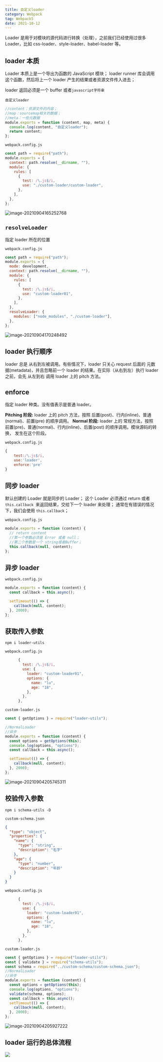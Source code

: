 ```yaml
---
title: 自定义loader
category: Webpack
tag: Webpack5
date: 2021-10-12
---
```


Loader 是用于对模块的源代码进行转换（处理），之前我们已经使用过很多 Loader，比如 css-loader、style-loader、babel-loader 等。

## loader 本质

Loader 本质上是一个导出为函数的 JavaScript 模块；
loader runner 库会调用这个函数，然后将上一个 loader 产生的结果或者资源文件传入进去；

loader 返回必须是一个 buffer 或者`javascript字符串`

`自定义loader`

```js
//content：资源文件的内容；
//map：sourcemap相关的数据；
//meta：一些元数据
module.exports = function (content, map, meta) {
  console.log(content, "自定义loader");
  return content;
};
```

`webpack.config.js`

```js
const path = require("path");
module.exports = {
  context: path.resolve(__dirname, ""),
  module: {
    rules: [
      {
        test: /\.js$/i,
        use: "./custom-loader/custom-loader",
      },
    ],
  },
};
```

![image-20210904165252768](./images/image-20210904165252768.png)

## `resolveLoader`

指定 loader 所在的位置

`webpack.config.js`

```js
const path = require("path");
module.exports = {
  mode: development,
  context: path.resolve(__dirname, ""),
  module: {
    rules: [
      {
        test: /\.js$/i,
        use: "custom-loader01",
      },
    ],
  },
  resolveLoader: {
    modules: ["node_modules", "./custom-loader"],
  },
};
```

![image-20210904170248492](./images/image-20210904170248492.png)

## loader 执行顺序

loader 总是 从右到左被调用。有些情况下，loader 只关心 request 后面的 元数据(metadata)，并且忽略前一个 loader 的结果。在实际（从右到左）执行 loader 之前，会先 从左到右 调用 loader 上的 pitch 方法。

## **enforce**

指定 loader 种类。没有值表示是普通 loader。

**Pitching 阶段:** loader 上的 pitch 方法，按照 后置(post)、行内(inline)、普通(normal)、前置(pre) 的顺序调用。
**Normal 阶段:** loader 上的 常规方法，按照 前置(pre)、普通(normal)、行内(inline)、后置(post) 的顺序调用。模块源码的转换， 发生在这个阶段。

`webpack.config.js`

```js
{
    test:/\.js$/i,
    use:'loader',
    enforce:'pre'
}
```

## 同步 loader

默认创建的 Loader 就是同步的 Loader；
这个 Loader 必须通过 return 或者 `this.callback `来返回结果，交给下一个 loader 来处理；
通常在有错误的情况下，我们会使用 `this.callback`；

`webpack.config.js`

```js
module.exports = function (content) {
  // return content
  //第一个参数必须是 Error 或者 null；
  //第二个参数是一个 string或者Buffer；
  this.callback(null, content);
};
```

## 异步 loader

`webpack.config.js`

```js
module.exports = function (content) {
  const callback = this.async();

  setTimeout(() => {
    callback(null, content);
  }, 2000);
};
```

## 获取传入参数

```shell
npm i loader-utils
```

`webpack.config.js`

```js
      {
        test: /\.js$/i,
        use: {
          loader: "custom-loader01",
          options: {
            name: "lu",
            age: "18",
          },
        },
      },
```

`custom-loader.js`

```js
const { getOptions } = require("loader-utils");

//NormalLoader
//异步
module.exports = function (content) {
  const options = getOptions(this);
  console.log(options, "options");
  const callback = this.async();

  setTimeout(() => {
    callback(null, content);
  }, 2000);
};
```

![image-20210904205745311](./images/image-20210904205745311.png)

## 校验传入参数

```shell
npm i schema-utils -D
```

`custom-schema.json`

```json
{
  "type": "object",
  "properties": {
    "name": {
      "type": "string",
      "description": "名字"
    },
    "age": {
      "type": "number",
      "description": "年龄"
    }
  }
}
```

`webpack.config.js`

```js
      {
        test: /\.js$/i,
        use: {
          loader: "custom-loader01",
          options: {
            name: "lu",
            age: "18",
          },
        },
      },
```

`custom-loader.js`

```js
const { getOptions } = require("loader-utils");
const { validate } = require("schema-utils");
const schema = require("../custom-schema/custom-schema.json");
//NormalLoader
//异步
module.exports = function (content) {
  const options = getOptions(this);
  console.log(options, "options");
  validate(schema, options);
  const callback = this.async();
  setTimeout(() => {
    callback(null, content);
  }, 2000);
};
```

![image-20210904205927222](./images/image-20210904205927222.png)

## loader 运行的总体流程

![](./images/667004105030942323.png)

